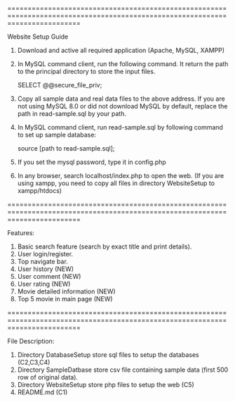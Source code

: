 ==============================================================================================================================

Website Setup Guide


1. Download and active all required application (Apache, MySQL, XAMPP)
2. In MySQL command client, run the following command. It return the path to the principal directory to store the input files.

    SELECT @@secure_file_priv;

3. Copy all sample data and real data files to the above address. If you are not using MySQL 8.0 or did not download MySQL by default, replace the path in read-sample.sql by your path.

4. In MySQL command client, run read-sample.sql by following command to set up sample database:

    source [path to read-sample.sql];

5. If you set the mysql password, type it in config.php

6. In any browser, search localhost/index.php to open the web. (If you are using xampp, you need to copy all files in directory WebsiteSetup to xampp/htdocs)

==============================================================================================================================

Features:


1. Basic search feature (search by exact title and print details).
2. User login/register.
3. Top navigate bar.
4. User history (NEW)
5. User comment (NEW)
6. User rating (NEW)
7. Movie detailed information (NEW)
8. Top 5 movie in main page (NEW)

==============================================================================================================================

File Description:


1. Directory DatabaseSetup store sql files to setup the databases (C2,C3,C4)
2. Directory SampleDatbase store csv file containing sample data (first 500 row of original data).
3. Directory WebsiteSetup store php files to setup the web (C5)
4. README.md (C1)
